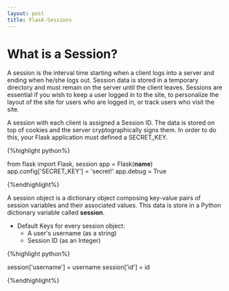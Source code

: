 ```yaml
---
layout: post
title: Flask-Sessions
---
```


# What is a Session?
  
A session is the interval time starting when a client logs into a server and ending when he/she logs out. Session data is stored in a temporary directory and must remain on the server until the client leaves. Sessions are essential if you wish to keep a user logged in to the site, to personalize the layout of the site for users who are logged in, or track users who visit the site.
 
A session with each client is assigned a Session ID. The data is stored on top of cookies and the server cryptographically signs them. In order to do this, your Flask application must defined a SECRET_KEY.

{%highlight python%}
  
  from flask import Flask, session
  app = Flask(__name__)
  app.config['SECRET_KEY'] = 'secret!'
  app.debug = True

{%endhighlight%}

A session object is a dictionary object composing key-value pairs of session variables and their associated values. This data is store in a Python dictionary variable called **session**. 
  * Default Keys for every session object:
    * A user's username (as a string)
    * Session ID (as an Integer)
      
{%highlight python%}

  session['username'] = username
  session['id'] = id

{%endhighlight%}
